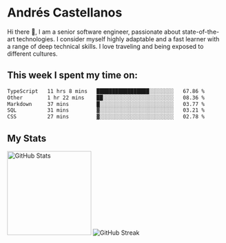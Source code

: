 # Andrés Castellanos

Hi there 👋, I am a senior software engineer, passionate about state-of-the-art technologies. I consider myself highly adaptable and a fast learner with a range of deep technical skills. I love traveling and being exposed to different cultures.

## This week I spent my time on:

<!--START_SECTION:waka-->

```txt
TypeScript   11 hrs 8 mins   █████████████████░░░░░░░░   67.86 %
Other        1 hr 22 mins    ██░░░░░░░░░░░░░░░░░░░░░░░   08.36 %
Markdown     37 mins         █░░░░░░░░░░░░░░░░░░░░░░░░   03.77 %
SQL          31 mins         ▓░░░░░░░░░░░░░░░░░░░░░░░░   03.21 %
CSS          27 mins         ▓░░░░░░░░░░░░░░░░░░░░░░░░   02.78 %
```

<!--END_SECTION:waka-->

## My Stats

<img height="195" src="https://github-readme-stats.vercel.app/api?username=andrescv&show_icons=true&theme=onedark&hide_border=true&card_width=495" alt="GitHub Stats" />

<img src="https://streak-stats.demolab.com?user=andrescv&theme=one-dark-pro&hide_border=true" alt="GitHub Streak" />
